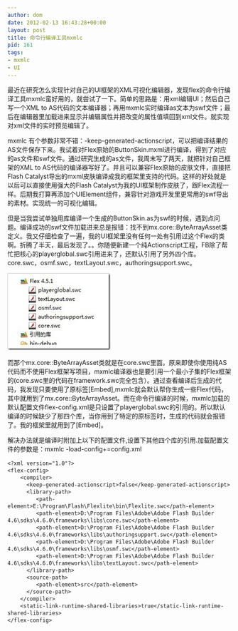 ```yaml
---
author: dom
date: 2012-02-13 16:43:28+00:00
layout: post
title: 命令行编译工具mxmlc
pid: 161
tags:
- mxmlc
- UI
---
```


最近在研究怎么实现针对自己的UI框架的XML可视化编辑器，发现flex的命令行编译工具mxmlc蛮好用的，就尝试了一下。简单的思路是：用xml编辑UI；然后自己写一个XML to AS代码的文本编译器；再用mxmlc实时编译as文本为swf文件；最后在编辑器里加载进来显示并编辑属性并把改变的属性值填回到xml文件。就实现对xml文件的实时预览编辑了。

mxmlc 有个参数非常不错：-keep-generated-actionscript，可以把编译结果的AS文件保存下来。我试着对Flex原始的ButtonSkin.mxml进行编译，得到了对应的as文件和swf文件。通过研究生成的as文件，我周末写了两天，就把针对自己框架的XML to AS代码的编译器写好了。并且可以兼容Flex原始的皮肤文件，直接把Flash Catalyst导出的mxml皮肤编译成我的框架里支持的代码。这样的好处就是以后可以直接使用强大的Flash Catalyst为我的UI框架制作皮肤了，跟Flex流程一样。后期我打算再添加个UIElement组件，兼容针对游戏开发里更常用的swf导出的素材。实现统一的可视化编辑。

但是当我尝试单独用库编译一个生成的ButtonSkin.as为swf的时候，遇到点问题。编译成功的swf文件加载进来总是报错：找不到mx.core::ByteArrayAsset类定义。我又仔细检查了一遍，我的UI框架里没有任何一处有引用过这个Flex的类啊。折腾了半天，最后发现了。。你随便新建一个纯Actionscript工程，FB除了帮忙把核心的playerglobal.swc引用进来了，还默认引用了另外四个库。core.swc，osmf.swc，textLayout.swc，authoringsupport.swc。

[![lib](/uploads/2012/02/lib_thumb.jpg)](/uploads/2012/02/lib.jpg)

而那个mx.core::ByteArrayAsset类就是在core.swc里面。原来即使你使用纯AS代码而不使用Flex框架写项目，mxmlc编译器也是要引用一个最小子集的Flex框架的(core.swc里的代码在framework.swc完全包含）。通过查看编译后生成的代码，我发现只要使用了原标签[Embed],mxmlc就会默认帮你生成一些Flex代码，其中就用到了mx.core::ByteArrayAsset。而在命令行编译的时候，mxmlc加载的默认配置文件flex-config.xml是只设置了playerglobal.swc的引用的。所以默认编译的时候缺少了那四个库，当你用到了特定的原标签时，生成的代码就会报错了。我的框架里就用到了[Embed]。

解决办法就是编译时附加上以下的配置文件,设置下其他四个库的引用.加载配置文件的参数是：mxmlc -load-config+=config.xml

    <?xml version="1.0"?>
    <flex-config>
    	<compiler>
          <keep-generated-actionscript>false</keep-generated-actionscript>
    	  <library-path>
             <path-element>E:\Program\Flash\Flexlite\bin\Flexlite.swc</path-element>
             <path-element>D:\Program Files\Adobe\Adobe Flash Builder 4.6\sdks\4.6.0\frameworks\libs\core.swc</path-element>
    		 <path-element>D:\Program Files\Adobe\Adobe Flash Builder 4.6\sdks\4.6.0\frameworks\libs\authoringsupport.swc</path-element>
    		 <path-element>D:\Program Files\Adobe\Adobe Flash Builder 4.6\sdks\4.6.0\frameworks\libs\osmf.swc</path-element>
    		 <path-element>D:\Program Files\Adobe\Adobe Flash Builder 4.6\sdks\4.6.0\frameworks\libs\textLayout.swc</path-element>
          </library-path>
    	  <source-path>
             <path-element>src</path-element>
          </source-path>
    	</compiler>
    	<static-link-runtime-shared-libraries>true</static-link-runtime-shared-libraries>
    </flex-config>

    
